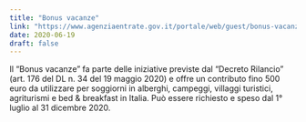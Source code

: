 ```yaml
---
title: "Bonus vacanze"
link: "https://www.agenziaentrate.gov.it/portale/web/guest/bonus-vacanze1"
date: 2020-06-19
draft: false
---
```


Il “Bonus vacanze” fa parte delle iniziative previste dal “Decreto Rilancio” (art. 176 del DL n. 34 del 19 maggio 2020) e offre un contributo fino 500 euro da utilizzare per soggiorni in alberghi, campeggi, villaggi turistici, agriturismi e bed & breakfast in Italia. Può essere richiesto e speso dal 1° luglio al 31 dicembre 2020.
